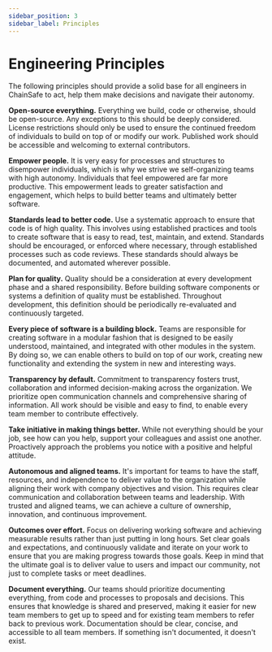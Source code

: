 ```yaml
---
sidebar_position: 3
sidebar_label: Principles
---
```


# Engineering Principles

<p class="page-caption">The following principles should provide a solid base for all engineers in ChainSafe to act, help them make decisions and navigate their autonomy.</p>

**Open-source everything.** Everything we build, code or otherwise, should be open-source. Any exceptions to this should be deeply considered. License restrictions should only be used to ensure the continued freedom of individuals to build on top of or modify our work. Published work should be accessible and welcoming to external contributors.

**Empower people.** It is very easy for processes and structures to disempower individuals, which is why we strive we self-organizing teams with high autonomy. Individuals that feel empowered are far more productive. This empowerment leads to greater satisfaction and engagement, which helps to build better teams and ultimately better software.

**Standards lead to better code.** Use a systematic approach to ensure that code is of high quality. This involves using established practices and tools to create software that is easy to read, test, maintain, and extend. Standards should be encouraged, or enforced where necessary, through established processes such as code reviews. These standards should always be documented, and automated wherever possible. 

**Plan for quality.** Quality should be a consideration at every development phase and a shared responsibility. Before building software components or systems a definition of quality must be established. Throughout development, this definition should be periodically re-evaluated and continuously targeted.

**Every piece of software is a building block.** Teams are responsible for creating software in a modular fashion that is designed to be easily understood, maintained, and integrated with other modules in the system. By doing so, we can enable others to build on top of our work, creating new functionality and extending the system in new and interesting ways. 

**Transparency by default.** Commitment to transparency fosters trust, collaboration and informed decision-making across the organization. We prioritize open communication channels and comprehensive sharing of information. All work should be visible and easy to find, to enable every team member to contribute effectively. 

**Take initiative in making things better.** While not everything should be your job, see how can you help, support your colleagues and assist one another. Proactively approach the problems you notice with a positive and helpful attitude.

**Autonomous and aligned teams.** It's important for teams to have the staff, resources, and independence to deliver value to the organization while aligning their work with company objectives and vision. This requires clear communication and collaboration between teams and leadership. With trusted and aligned teams, we can achieve a culture of ownership, innovation, and continuous improvement.

**Outcomes over effort.** Focus on delivering working software and achieving measurable results rather than just putting in long hours. Set clear goals and expectations, and continuously validate and iterate on your work to ensure that you are making progress towards those goals. Keep in mind that the ultimate goal is to deliver value to users and impact our community, not just to complete tasks or meet deadlines.

**Document everything.** Our teams should prioritize documenting everything, from code and processes to proposals and decisions. This ensures that knowledge is shared and preserved, making it easier for new team members to get up to speed and for existing team members to refer back to previous work. Documentation should be clear, concise, and accessible to all team members. If something isn't documented, it doesn't exist.